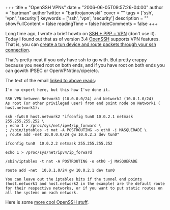 +++
title = "OpenSSH VPNs"
date = "2006-06-05T09:57:26-04:00"
author = "bartman"
authorTwitter = "barttrojanowski"
cover = ""
tags = ['ssh', 'vpn', 'security']
keywords = ['ssh', 'vpn', 'security']
description = ""
showFullContent = false
readingTime = false
hideComments = false
+++

Long time ago, I wrote a brief howto on [SSH + PPP = VPN](/~bart/security/vpn/) (don't use it).  Today I found out that as of version 3.4 [OpenSSH](http://www.openbsd.org/cgi-bin/man.cgi?query=ssh) supports VPN features.  That is, you can [create a tun device and route packets through your ssh connection](http://marc2.theaimsgroup.com/?l=secure-shell&m=114467685608028&w=2).

That's pretty neat if you only have ssh to go with.  But pretty crappy because you need root on both ends, and if you have root on both ends you can gowith IPSEC or OpenVPN/tinc/cipe/etc.

<!--more-->

The text of the email [linked to above reads](http://marc2.theaimsgroup.com/?l=secure-shell&m=114467685608028&w=2):

    I'm no expert here, but this how I've done it.

    SSH VPN between Network1 (10.0.0.0/24) and Network2 (10.0.1.0/24)
    As root (or other privileged user) from end point node on Network1 (
    host.network1):

    ssh -fw0:0 host.network2 "ifconfig tun0 10.0.2.1 netmask 255.255.255.252 \
    ; echo 1 > /proc/sys/net/ipv4/ip_forward \
    ; /sbin/iptables -t nat -A POSTROUTING -o eth0 -j MASQUERADE \
    ; route add -net 10.0.0.0/24 gw 10.0.2.2 dev tun0"

    ifconfig tun0  10.0.2.2 netmask 255.255.255.252

    echo 1 > /proc/sys/net/ipv4/ip_forward

    /sbin/iptables -t nat -A POSTROUTING -o eth0 -j MASQUERADE

    route add -net  10.0.1.0/24 gw 10.0.2.1 dev tun0

    You can leave out the iptables bits if the tunnel end points
    (host.network1 and host.network2 in the example) are the default route
    for their respective networks, or if you want to put static routes on
    all the systems on each network.

Here is some [more cool OpenSSH stuff](http://www.linux.com/article.pl?sid=06/05/19/145227).